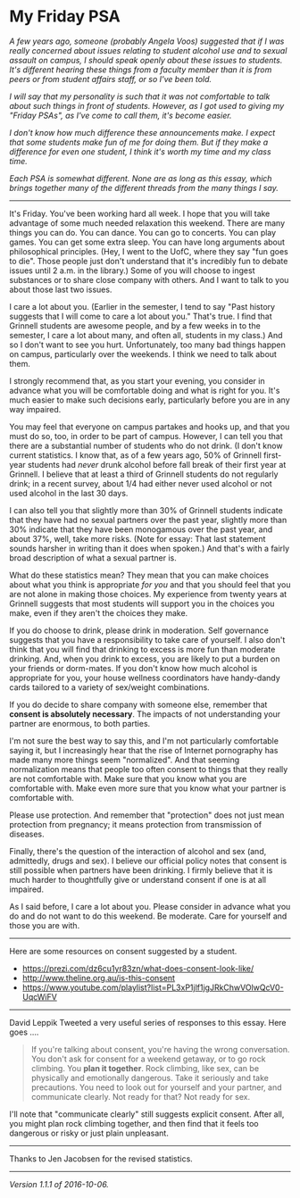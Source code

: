 My Friday PSA
=============

*A few years ago, someone (probably Angela Voos) suggested that if I
was really concerned about issues relating to student alcohol use and
to sexual assault on campus, I should speak openly about these issues to
students. It's different hearing these things from a faculty member than
it is from peers or from student affairs staff, or so I've been told.*

*I will say that my personality is such that it was not comfortable to
talk about such things in front of students.  However, as I got used to
giving my "Friday PSAs", as I've come to call them, it's become easier.*

*I don't know how much difference these announcements make.  I expect that
some students make fun of me for doing them.  But if they make a difference
for even one student, I think it's worth my time and my class time.*

*Each PSA is somewhat different.  None are as long as this essay, which
brings together many of the different threads from the many things I say.*

---

It's Friday.  You've been working hard all week.  I hope that you will
take advantage of some much needed relaxation this weekend.  There are
many things you can do.  You can dance.  You can go to concerts.
You can play games.  You can get some extra sleep.  You can have long
arguments about philosophical principles.  (Hey, I went to the UofC,
where they say "fun goes to die".  Those people just don't understand
that it's incredibly fun to debate issues until 2 a.m. in the library.)
Some of you will choose to ingest substances or to share close company
with others.  And I want to talk to you about those last two issues.

I care a lot about you.  (Earlier in the semester, I tend to say "Past
history suggests that I will come to care a lot about you."  That's true.
I find that Grinnell students are awesome people, and by a few weeks
in to the semester, I care a lot about many, and often all, students
in my class.)  And so I don't want to see you hurt.  Unfortunately,
too many bad things happen on campus, particularly over the weekends.
I think we need to talk about them.

I strongly recommend that, as you start your evening, you consider in
advance what you will be comfortable doing and what is right for you.
It's much easier to make such decisions early, particularly before you
are in any way impaired.

You may feel that everyone on campus partakes and hooks up, and that you
must do so, too, in order to be part of campus.  However, I can tell
you that there are a substantial number of students who do not drink.
(I don't know current statistics.  I know that, as of a few years ago,
50% of Grinnell first-year students had *never* drunk alcohol before
fall break of their first year at Grinnell.  I believe that at least a
third of Grinnell students do not regularly drink; in a recent survey, about
1/4 had either never used alcohol or not used alcohol in the last 30
days.

I can also tell you that slightly more than 30% of Grinnell students indicate
that they have had no sexual partners over the past year, slightly more
than 30% indicate that they have been monogamous over the past year,
and about 37%, well, take more risks.  (Note for essay: That
last statement sounds harsher in writing than it does when spoken.)
And that's with a fairly broad description of what a sexual partner is.

What do these statistics mean?  They mean that you can make choices about
what you think is appropriate *for you* and that you should feel that
you are not alone in making those choices.  My experience from twenty
years at Grinnell suggests that most students will support you in the
choices you make, even if they aren't the choices they make.

If you do choose to drink, please drink in moderation.  Self governance
suggests that you have a responsibility to take care of yourself.  I also
don't think that you will find that drinking to excess is more fun than
moderate drinking.  And, when you drink to excess, you are likely to
put a burden on your friends or dorm-mates.  If you don't know how much
alcohol is appropriate for you, your house wellness coordinators have
handy-dandy cards tailored to a variety of sex/weight combinations.

If you do decide to share company with someone else, remember that
**consent is absolutely necessary**.  The impacts of not understanding
your partner are enormous, to both parties.

I'm not sure the best way to say this, and I'm not particularly
comfortable saying it, but I increasingly hear that the rise of Internet
pornography has made many more things seem "normalized".  And that seeming
normalization means that people too often consent to things that they
really are not comfortable with.  Make sure that you know what you are
comfortable with.  Make even more sure that you know what your partner
is comfortable with.

Please use protection.  And remember that "protection" does not just mean
protection from pregnancy; it means protection from transmission of diseases.

Finally, there's the question of the interaction of alcohol and sex (and,
admittedly, drugs and sex).  I believe our official policy notes that
consent is still possible when partners have been drinking.  I firmly
believe that it is much harder to thoughtfully give or understand consent
if one is at all impaired.

As I said before, I care a lot about you.  Please consider in advance
what you do and do not want to do this weekend.  Be moderate.  Care for
yourself and those you are with.

---

Here are some resources on consent suggested by a student.

* <https://prezi.com/dz6cu1yr83zn/what-does-consent-look-like/>
* <http://www.theline.org.au/is-this-consent>
* <https://www.youtube.com/playlist?list=PL3xP1jlf1jgJRkChwVOlwQcV0-UqcWiFV>

---

David Leppik Tweeted a very useful series of responses to this essay.
Here goes ....

> If you're talking about consent, you're having the wrong conversation.
  You don't ask for consent for a weekend getaway, or to go rock climbing.
  You **plan it together**.  Rock climbing, like sex, can be physically
  and emotionally dangerous.  Take it seriously and take precautions.
  You need to look out for yourself and your partner, and communicate
  clearly.  Not ready for that?  Not ready for sex.

I'll note that "communicate clearly" still suggests explicit consent.
After all, you might plan rock climbing together, and then find that
it feels too dangerous or risky or just plain unpleasant.

---

Thanks to Jen Jacobsen for the revised statistics.

---

*Version 1.1.1 of 2016-10-06.*
